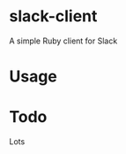 slack-client
============

A simple Ruby client for Slack

Usage
============


Todo
============

Lots
